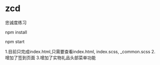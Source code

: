 # zcd
忠诚度练习

npm install

npm start

1.目前只完成index.html,只需要查看index.html, index.scss, _common.scss
2.增加了签到页面
3.增加了实物礼品头部菜单功能

